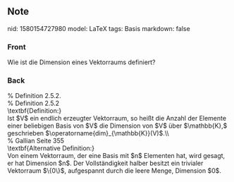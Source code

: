 ## Note
nid: 1580154727980
model: LaTeX
tags: Basis
markdown: false

### Front
Wie ist die Dimension eines Vektorraums definiert?

### Back
<div>
  % <span>Definition 2.5.2.</span>
</div>
<div>
  % Definition 2.5.2
</div>\textbf{Definition:}
<div>
  Ist $V$ ein endlich erzeugter Vektorraum, so heißt die Anzahl der
  Elemente einer beliebigen Basis von $V$ die Dimension von $V$
  über $\mathbb{K},$ geschrieben
  $\operatorname{dim}_{\mathbb{K}}(V)$.\\
</div>
<div>
  % Gallian Seite 355
</div>
<div>
  \textbf{Alternative Definition:}
</div>
<div>
  Von einem Vektorraum, der eine Basis mit $n$ Elementen hat, wird
  gesagt, er hat Dimension $n$. Der Vollständigkeit halber besitzt
  ein trivialer Vektorraum $\{0\}$, aufgespannt durch die leere
  Menge, Dimension $0$.
</div>
